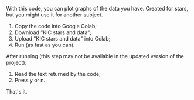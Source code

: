 With this code, you can plot graphs of the data you have. Created for stars, but you might use it for another subject.

1. Copy the code into Google Colab;
2. Download "KIC stars and data";
3. Upload "KIC stars and data" into Colab;
4. Run (as fast as you can).

After running (this step may not be available in the updated version of the project):
1. Read the text returned by the code;
2. Press y or n.

That's it.
